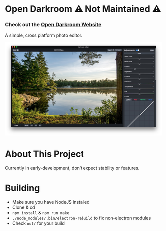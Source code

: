 # Open Darkroom ⚠️ Not Maintained ⚠️
### Check out the [Open Darkroom Website](https://darkroom.js.org)
A simple, cross platform photo editor.

![screenshot](/docs/image/screenshot.jpg)

# About This Project
Currently in early-development, don't expect stability or features.

# Building
* Make sure you have NodeJS installed
* Clone & cd
* `npm install` & `npm run make`
* `./node_modules/.bin/electron-rebuild` to fix non-electron modules
* Check `out/` for your build
